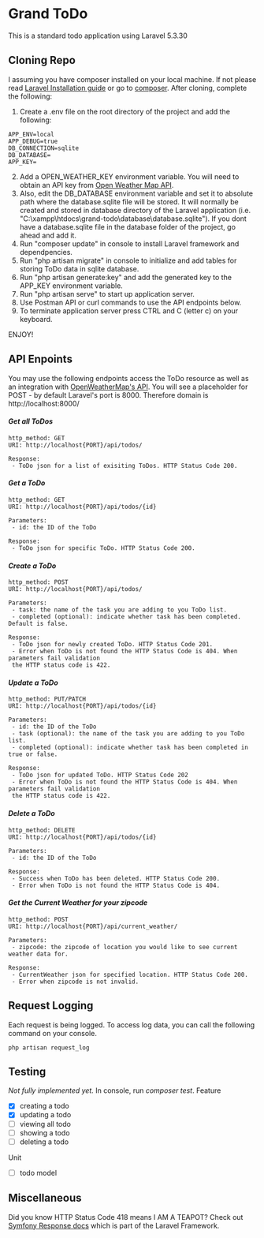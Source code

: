 # Grand ToDo

This is a standard todo application using Laravel 5.3.30

## Cloning Repo
I assuming you have composer installed on your local machine. If not please read [Laravel Installation guide](https://laravel.com/docs/5.3/installation) or go to [composer](https://getcomposer.org/). After cloning, complete the following:

1. Create a .env file on the root directory of the project and add the following:
```
APP_ENV=local
APP_DEBUG=true
DB_CONNECTION=sqlite
DB_DATABASE=
APP_KEY=
```
2. Add a OPEN_WEATHER_KEY environment variable. You will need to obtain an API key from [Open Weather Map API](https://openweathermap.org/).
3. Also, edit the DB_DATABASE environment variable and set it to absolute path where the database.sqlite file will be stored. It will normally be created and stored in database directory of the Laravel application (i.e. "C:\xampp\htdocs\grand-todo\database\database.sqlite"). If you dont have a database.sqlite file in the database folder of the project, go ahead and add it.
4. Run "composer update" in console to install Laravel framework and dependpencies.
5. Run "php artisan migrate" in console to initialize and add tables for storing ToDo data
in sqlite database.
6. Run "php artisan generate:key" and add the generated key to the APP_KEY environment variable.
7. Run "php artisan serve" to start up application server.
8. Use Postman API or curl commands to use the API endpoints below.
9. To terminate application server press CTRL and C (letter c) on your keyboard.

ENJOY!


## API Enpoints
You may use the following endpoints access the ToDo resource as well as an integration with [OpenWeatherMap's API](https://openweathermap.org/). You will see a placeholder for POST - by default Laravel's port is 8000. Therefore domain is http://localhost:8000/

#### *Get all ToDos*
```
http_method: GET
URI: http://localhost{PORT}/api/todos/

Response:
 - ToDo json for a list of exisiting ToDos. HTTP Status Code 200.
```

#### *Get a ToDo*
```
http_method: GET
URI: http://localhost{PORT}/api/todos/{id}

Parameters:
 - id: the ID of the ToDo

Response:
 - ToDo json for specific ToDo. HTTP Status Code 200.
```

#### *Create a ToDo*
```
http_method: POST
URI: http://localhost{PORT}/api/todos/

Parameters:
 - task: the name of the task you are adding to you ToDo list.
 - completed (optional): indicate whether task has been completed. Default is false.

Response:
 - ToDo json for newly created ToDo. HTTP Status Code 201.
 - Error when ToDo is not found the HTTP Status Code is 404. When parameters fail validation
 the HTTP status code is 422.
```

#### *Update a ToDo*
```
http_method: PUT/PATCH
URI: http://localhost{PORT}/api/todos/{id}

Parameters:
 - id: the ID of the ToDo
 - task (optional): the name of the task you are adding to you ToDo list.
 - completed (optional): indicate whether task has been completed in true or false.

Response:
 - ToDo json for updated ToDo. HTTP Status Code 202
 - Error when ToDo is not found the HTTP Status Code is 404. When parameters fail validation
 the HTTP status code is 422.
```

#### *Delete a ToDo*
```
http_method: DELETE
URI: http://localhost{PORT}/api/todos/{id}

Parameters:
 - id: the ID of the ToDo

Response:
 - Success when ToDo has been deleted. HTTP Status Code 200.
 - Error when ToDo is not found the HTTP Status Code is 404.
```

#### *Get the Current Weather for your zipcode*
```
http_method: POST
URI: http://localhost{PORT}/api/current_weather/

Parameters:
 - zipcode: the zipcode of location you would like to see current weather data for.

Response:
 - CurrentWeather json for specified location. HTTP Status Code 200.
 - Error when zipcode is not invalid.
```

## Request Logging
Each request is being logged. To access log data, you can call the following command on your console.
```
php artisan request_log
```

## Testing

*Not fully implemented yet.*
In console, run *composer test*.
Feature
- [x] creating a todo
- [x] updating a todo
- [ ] viewing all todo
- [ ] showing a todo
- [ ] deleting a todo

Unit
- [ ] todo model

## Miscellaneous
Did you know HTTP Status Code 418 means I AM A TEAPOT? Check out [Symfony Response docs](https://github.com/symfony/http-foundation/blob/master/Response.php) which is part of the Laravel Framework.
